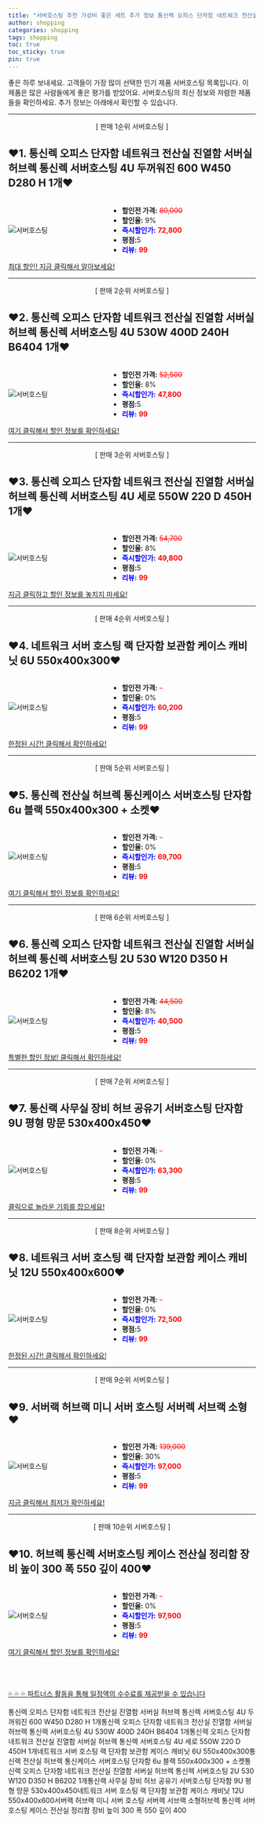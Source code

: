 ```yaml
---
title: "서버호스팅 추천 가성비 좋은 세트 추가 정보 통신렉 오피스 단자함 네트워크 전산실"
author: shopping
categories: shopping
tags: shopping
toc: true
toc_sticky: true
pin: true
---
```

좋은 하루 보내세요. 고객들이 가장 많이 선택한 인기 제품 서버호스팅 목록입니다. 이 제품은 많은 사람들에게 좋은 평가를 받았어요. 서버호스팅의 최신 정보와 저렴한 제품들을 확인하세요. 추가 정보는 아래에서 확인할 수 있습니다.

---
<p class="toplist" style="margin: 0 auto; display: block; width: fit-content;">[ 판매 1순위 서버호스팅 ]</p>

<h2><strong>❤️1. 통신렉 오피스 단자함 네트워크 전산실 진열함 서버실 허브렉 통신렉 서버호스팅 4U 두꺼워진 600 W450 D280 H 1개❤️</strong></h2>

<div style="display: flex; align-items: center;">
    <div style="flex: 0.4;">
        <img src="https://thumbnail8.coupangcdn.com/thumbnails/remote/230x230ex/image/vendor_inventory/f992/d9ea7aad20100e5f9c938fc7d4dd728fccd8d81a69998baf24e4433a2fb8.jpg" alt="서버호스팅" style="max-width: 100%;">
    </div>
    <div style="flex: 0.6; margin-left: 10px;">
        <ul>
            <li><strong>할인전 가격:</strong> <del style="color: red;">80,000</del></li>
            <li><strong>할인율:</strong> 9%</li>
            <li><span style='color:blue'><strong>즉시할인가:</strong></span> <span style='color:red'><strong>72,800</strong></span></li>
            <li><strong>평점:</strong>5</li>
            <li><span style='color:blue'><strong>리뷰:</strong></span> <span style='color:red'><strong>99</strong></span></li>
        </ul>
    </div>
</div>
<div class="center">
    <a href="https://William4Davisa.github.io?lptag=AF9450613&subid=githubio&pageKey=7851789816&traceid=V0-153&itemId=21403221921&vendorItemId=88459817171" class="myButton">
        최대 할인! 지금 클릭해서 알아보세요!
    </a>
</div>


---
<p class="toplist" style="margin: 0 auto; display: block; width: fit-content;">[ 판매 2순위 서버호스팅 ]</p>

<h2><strong>❤️2. 통신렉 오피스 단자함 네트워크 전산실 진열함 서버실 허브렉 통신렉 서버호스팅 4U 530W 400D  240H  B6404 1개❤️</strong></h2>

<div style="display: flex; align-items: center;">
    <div style="flex: 0.4;">
        <img src="https://thumbnail10.coupangcdn.com/thumbnails/remote/230x230ex/image/vendor_inventory/8747/aecb55221068c63ccae8dd51de914bda14a057c3785e8637f17e9f9a183d.jpg" alt="서버호스팅" style="max-width: 100%;">
    </div>
    <div style="flex: 0.6; margin-left: 10px;">
        <ul>
            <li><strong>할인전 가격:</strong> <del style="color: red;">52,500</del></li>
            <li><strong>할인율:</strong> 8%</li>
            <li><span style='color:blue'><strong>즉시할인가:</strong></span> <span style='color:red'><strong>47,800</strong></span></li>
            <li><strong>평점:</strong>5</li>
            <li><span style='color:blue'><strong>리뷰:</strong></span> <span style='color:red'><strong>99</strong></span></li>
        </ul>
    </div>
</div>
<div class="center">
    <a href="https://William4Davisa.github.io?lptag=AF9450613&subid=githubio&pageKey=7851789816&traceid=V0-153&itemId=21403221923&vendorItemId=88459817178" class="myButton">
        여기 클릭해서 할인 정보를 확인하세요!
    </a>
</div>


---
<p class="toplist" style="margin: 0 auto; display: block; width: fit-content;">[ 판매 3순위 서버호스팅 ]</p>

<h2><strong>❤️3. 통신렉 오피스 단자함 네트워크 전산실 진열함 서버실 허브렉 통신렉 서버호스팅 4U 세로 550W 220 D 450H 1개❤️</strong></h2>

<div style="display: flex; align-items: center;">
    <div style="flex: 0.4;">
        <img src="https://thumbnail10.coupangcdn.com/thumbnails/remote/230x230ex/image/vendor_inventory/412b/a40c9e4c792b9d6f0b9e4391ff2d0873affd8dbefb671e2cd7437f43cdd6.jpg" alt="서버호스팅" style="max-width: 100%;">
    </div>
    <div style="flex: 0.6; margin-left: 10px;">
        <ul>
            <li><strong>할인전 가격:</strong> <del style="color: red;">54,700</del></li>
            <li><strong>할인율:</strong> 8%</li>
            <li><span style='color:blue'><strong>즉시할인가:</strong></span> <span style='color:red'><strong>49,800</strong></span></li>
            <li><strong>평점:</strong>5</li>
            <li><span style='color:blue'><strong>리뷰:</strong></span> <span style='color:red'><strong>99</strong></span></li>
        </ul>
    </div>
</div>
<div class="center">
    <a href="https://William4Davisa.github.io?lptag=AF9450613&subid=githubio&pageKey=7851789816&traceid=V0-153&itemId=21403221925&vendorItemId=88459817183" class="myButton">
        지금 클릭하고 할인 정보를 놓치지 마세요!
    </a>
</div>


---
<p class="toplist" style="margin: 0 auto; display: block; width: fit-content;">[ 판매 4순위 서버호스팅 ]</p>

<h2><strong>❤️4. 네트워크 서버 호스팅 랙 단자함 보관함 케이스 캐비닛 6U 550x400x300❤️</strong></h2>

<div style="display: flex; align-items: center;">
    <div style="flex: 0.4;">
        <img src="https://thumbnail8.coupangcdn.com/thumbnails/remote/230x230ex/image/vendor_inventory/14da/026660e857d9ad65dec0edbf98cb83b9f582173dc5b34087b7eaeebc6c3e.jpg" alt="서버호스팅" style="max-width: 100%;">
    </div>
    <div style="flex: 0.6; margin-left: 10px;">
        <ul>
            <li><strong>할인전 가격:</strong> <del style="color: red;">-</del></li>
            <li><strong>할인율:</strong> 0%</li>
            <li><span style='color:blue'><strong>즉시할인가:</strong></span> <span style='color:red'><strong>60,200</strong></span></li>
            <li><strong>평점:</strong>5</li>
            <li><span style='color:blue'><strong>리뷰:</strong></span> <span style='color:red'><strong>99</strong></span></li>
        </ul>
    </div>
</div>
<div class="center">
    <a href="https://William4Davisa.github.io?lptag=AF9450613&subid=githubio&pageKey=7506351307&traceid=V0-153&itemId=19659302469&vendorItemId=89400927332" class="myButton">
        한정된 시간! 클릭해서 확인하세요!
    </a>
</div>


---
<p class="toplist" style="margin: 0 auto; display: block; width: fit-content;">[ 판매 5순위 서버호스팅 ]</p>

<h2><strong>❤️5. 통신렉 전산실 허브렉 통신케이스 서버호스팅 단자함 6u 블랙 550x400x300 + 소켓❤️</strong></h2>

<div style="display: flex; align-items: center;">
    <div style="flex: 0.4;">
        <img src="https://thumbnail6.coupangcdn.com/thumbnails/remote/230x230ex/image/vendor_inventory/c472/c745e96581c7907466a4255d9ce38896c5f2510c8e86a3ad4e44e776db1c.jpg" alt="서버호스팅" style="max-width: 100%;">
    </div>
    <div style="flex: 0.6; margin-left: 10px;">
        <ul>
            <li><strong>할인전 가격:</strong> <del style="color: red;">-</del></li>
            <li><strong>할인율:</strong> 0%</li>
            <li><span style='color:blue'><strong>즉시할인가:</strong></span> <span style='color:red'><strong>69,700</strong></span></li>
            <li><strong>평점:</strong>5</li>
            <li><span style='color:blue'><strong>리뷰:</strong></span> <span style='color:red'><strong>99</strong></span></li>
        </ul>
    </div>
</div>
<div class="center">
    <a href="https://William4Davisa.github.io?lptag=AF9450613&subid=githubio&pageKey=7622989939&traceid=V0-153&itemId=20214768552&vendorItemId=87304631308" class="myButton">
        여기 클릭해서 할인 정보를 확인하세요!
    </a>
</div>


---
<p class="toplist" style="margin: 0 auto; display: block; width: fit-content;">[ 판매 6순위 서버호스팅 ]</p>

<h2><strong>❤️6. 통신렉 오피스 단자함 네트워크 전산실 진열함 서버실 허브렉 통신렉 서버호스팅 2U 530 W120 D350 H B6202 1개❤️</strong></h2>

<div style="display: flex; align-items: center;">
    <div style="flex: 0.4;">
        <img src="https://thumbnail6.coupangcdn.com/thumbnails/remote/230x230ex/image/vendor_inventory/6184/9f06880202f4b6d2a9e37c80537204eb59ed97e85c32c19eff47b00a14af.jpg" alt="서버호스팅" style="max-width: 100%;">
    </div>
    <div style="flex: 0.6; margin-left: 10px;">
        <ul>
            <li><strong>할인전 가격:</strong> <del style="color: red;">44,500</del></li>
            <li><strong>할인율:</strong> 8%</li>
            <li><span style='color:blue'><strong>즉시할인가:</strong></span> <span style='color:red'><strong>40,500</strong></span></li>
            <li><strong>평점:</strong>5</li>
            <li><span style='color:blue'><strong>리뷰:</strong></span> <span style='color:red'><strong>99</strong></span></li>
        </ul>
    </div>
</div>
<div class="center">
    <a href="https://William4Davisa.github.io?lptag=AF9450613&subid=githubio&pageKey=7851789816&traceid=V0-153&itemId=21403221927&vendorItemId=88459817187" class="myButton">
        특별한 할인 정보! 클릭해서 확인하세요!
    </a>
</div>


---
<p class="toplist" style="margin: 0 auto; display: block; width: fit-content;">[ 판매 7순위 서버호스팅 ]</p>

<h2><strong>❤️7. 통신랙 사무실 장비 허브 공유기 서버호스팅 단자함 9U 평형 망문 530x400x450❤️</strong></h2>

<div style="display: flex; align-items: center;">
    <div style="flex: 0.4;">
        <img src="https://thumbnail7.coupangcdn.com/thumbnails/remote/230x230ex/image/vendor_inventory/0505/c6182891006e3bd40260c853172058adc37d1a2327da676cf17a27a417c2.jpg" alt="서버호스팅" style="max-width: 100%;">
    </div>
    <div style="flex: 0.6; margin-left: 10px;">
        <ul>
            <li><strong>할인전 가격:</strong> <del style="color: red;">-</del></li>
            <li><strong>할인율:</strong> 0%</li>
            <li><span style='color:blue'><strong>즉시할인가:</strong></span> <span style='color:red'><strong>63,300</strong></span></li>
            <li><strong>평점:</strong>5</li>
            <li><span style='color:blue'><strong>리뷰:</strong></span> <span style='color:red'><strong>99</strong></span></li>
        </ul>
    </div>
</div>
<div class="center">
    <a href="https://William4Davisa.github.io?lptag=AF9450613&subid=githubio&pageKey=8166961688&traceid=V0-153&itemId=23306208677&vendorItemId=90338214352" class="myButton">
        클릭으로 놀라운 기회를 잡으세요!
    </a>
</div>


---
<p class="toplist" style="margin: 0 auto; display: block; width: fit-content;">[ 판매 8순위 서버호스팅 ]</p>

<h2><strong>❤️8. 네트워크 서버 호스팅 랙 단자함 보관함 케이스 캐비닛 12U 550x400x600❤️</strong></h2>

<div style="display: flex; align-items: center;">
    <div style="flex: 0.4;">
        <img src="https://thumbnail8.coupangcdn.com/thumbnails/remote/230x230ex/image/vendor_inventory/14da/026660e857d9ad65dec0edbf98cb83b9f582173dc5b34087b7eaeebc6c3e.jpg" alt="서버호스팅" style="max-width: 100%;">
    </div>
    <div style="flex: 0.6; margin-left: 10px;">
        <ul>
            <li><strong>할인전 가격:</strong> <del style="color: red;">-</del></li>
            <li><strong>할인율:</strong> 0%</li>
            <li><span style='color:blue'><strong>즉시할인가:</strong></span> <span style='color:red'><strong>72,500</strong></span></li>
            <li><strong>평점:</strong>5</li>
            <li><span style='color:blue'><strong>리뷰:</strong></span> <span style='color:red'><strong>99</strong></span></li>
        </ul>
    </div>
</div>
<div class="center">
    <a href="https://William4Davisa.github.io?lptag=AF9450613&subid=githubio&pageKey=7506351307&traceid=V0-153&itemId=19659302472&vendorItemId=89400927293" class="myButton">
        한정된 시간! 클릭해서 확인하세요!
    </a>
</div>


---
<p class="toplist" style="margin: 0 auto; display: block; width: fit-content;">[ 판매 9순위 서버호스팅 ]</p>

<h2><strong>❤️9. 서버랙 허브랙 미니 서버 호스팅 서버렉 서브랙 소형❤️</strong></h2>

<div style="display: flex; align-items: center;">
    <div style="flex: 0.4;">
        <img src="https://thumbnail10.coupangcdn.com/thumbnails/remote/230x230ex/image/vendor_inventory/40b3/17bff01cb31f721aa5548270c3ff66e063f41b3bd7d27c8cf8c3e642dfb8.jpg" alt="서버호스팅" style="max-width: 100%;">
    </div>
    <div style="flex: 0.6; margin-left: 10px;">
        <ul>
            <li><strong>할인전 가격:</strong> <del style="color: red;">139,000</del></li>
            <li><strong>할인율:</strong> 30%</li>
            <li><span style='color:blue'><strong>즉시할인가:</strong></span> <span style='color:red'><strong>97,000</strong></span></li>
            <li><strong>평점:</strong>5</li>
            <li><span style='color:blue'><strong>리뷰:</strong></span> <span style='color:red'><strong>99</strong></span></li>
        </ul>
    </div>
</div>
<div class="center">
    <a href="https://William4Davisa.github.io?lptag=AF9450613&subid=githubio&pageKey=7675413750&traceid=V0-153&itemId=20486698104&vendorItemId=87565409895" class="myButton">
        지금 클릭해서 최저가 확인하세요!
    </a>
</div>


---
<p class="toplist" style="margin: 0 auto; display: block; width: fit-content;">[ 판매 10순위 서버호스팅 ]</p>

<h2><strong>❤️10. 허브렉 통신렉 서버호스팅 케이스 전산실 정리함 장비 높이 300 폭 550 깊이 400❤️</strong></h2>

<div style="display: flex; align-items: center;">
    <div style="flex: 0.4;">
        <img src="https://thumbnail8.coupangcdn.com/thumbnails/remote/230x230ex/image/vendor_inventory/3d6c/56242e7b750f0cd0f1c6b2596ced256fa1cc156584ddfe9b291b58a14825.png" alt="서버호스팅" style="max-width: 100%;">
    </div>
    <div style="flex: 0.6; margin-left: 10px;">
        <ul>
            <li><strong>할인전 가격:</strong> <del style="color: red;">-</del></li>
            <li><strong>할인율:</strong> 0%</li>
            <li><span style='color:blue'><strong>즉시할인가:</strong></span> <span style='color:red'><strong>97,900</strong></span></li>
            <li><strong>평점:</strong>5</li>
            <li><span style='color:blue'><strong>리뷰:</strong></span> <span style='color:red'><strong>99</strong></span></li>
        </ul>
    </div>
</div>
<div class="center">
    <a href="https://William4Davisa.github.io?lptag=AF9450613&subid=githubio&pageKey=7660471870&traceid=V0-153&itemId=20407336913&vendorItemId=87489491632" class="myButton">
        여기 클릭해서 할인 정보를 확인하세요!
    </a>
</div>

<br><br><br>[💦 💦 💦 파트너스 활동을 통해 일정액의 수수료를 제공받을 수 있습니다](https://link.coupang.com/a/bcpT2c)<br><br>통신렉 오피스 단자함 네트워크 전산실 진열함 서버실 허브렉 통신렉 서버호스팅 4U 두꺼워진 600 W450 D280 H 1개통신렉 오피스 단자함 네트워크 전산실 진열함 서버실 허브렉 통신렉 서버호스팅 4U 530W 400D  240H  B6404 1개통신렉 오피스 단자함 네트워크 전산실 진열함 서버실 허브렉 통신렉 서버호스팅 4U 세로 550W 220 D 450H 1개네트워크 서버 호스팅 랙 단자함 보관함 케이스 캐비닛 6U 550x400x300통신렉 전산실 허브렉 통신케이스 서버호스팅 단자함 6u 블랙 550x400x300 + 소켓통신렉 오피스 단자함 네트워크 전산실 진열함 서버실 허브렉 통신렉 서버호스팅 2U 530 W120 D350 H B6202 1개통신랙 사무실 장비 허브 공유기 서버호스팅 단자함 9U 평형 망문 530x400x450네트워크 서버 호스팅 랙 단자함 보관함 케이스 캐비닛 12U 550x400x600서버랙 허브랙 미니 서버 호스팅 서버렉 서브랙 소형허브렉 통신렉 서버호스팅 케이스 전산실 정리함 장비 높이 300 폭 550 깊이 400